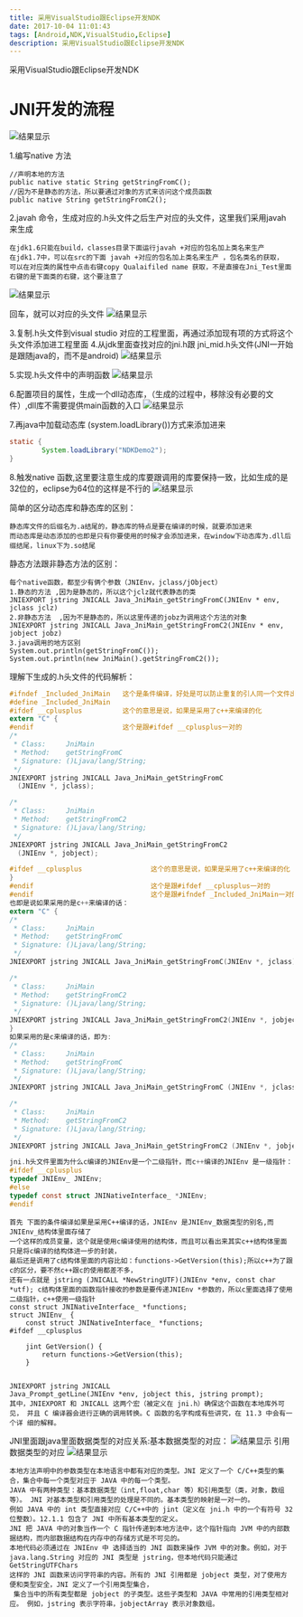 ```yaml
---
title: 采用VisualStudio跟Eclipse开发NDK
date: 2017-10-04 11:01:43
tags: [Android,NDK,VisualStudio,Eclipse]
description: 采用VisualStudio跟Eclipse开发NDK
---
```


采用VisualStudio跟Eclipse开发NDK
<!--more-->

**JNI开发的流程**
===
![结果显示](/uploads/ndk开发流程.png)

1.编写native 方法
```
//声明本地的方法
public native static String getStringFromC();
//因为不是静态的方法，所以要通过对象的方式来访问这个成员函数
public native String getStringFromC2();
```

2.javah 命令，生成对应的.h头文件之后生产对应的头文件，这里我们采用javah来生成
```
在jdk1.6只能在build，classes目录下面运行javah +对应的包名加上类名来生产
在jdk1.7中，可以在src的下面 javah +对应的包名加上类名来生产 ，包名类名的获取，
可以在对应类的属性中点击右键copy Qualaifiled name 获取，不是直接在Jni_Test里面右键的是下面类的右键，这个要注意了
```
![结果显示](/uploads/ndkJavah生成头文件.png)

回车，就可以对应的头文件
![结果显示](/uploads/ndkJavah.png)

3.复制.h头文件到visual studio 对应的工程里面，再通过添加现有项的方式将这个头文件添加进工程里面
4.从jdk里面查找对应的jni.h跟 jni_mid.h头文件(JNI一开始是跟随java的，而不是android)
![结果显示](/uploads/ndkVisualStudio.png)

5.实现.h头文件中的声明函数
![结果显示](/uploads/ndk函数实现.png)

6.配置项目的属性，生成一个dll动态库，（生成的过程中，移除没有必要的文件）,dll库不需要提供main函数的入口
![结果显示](/uploads/visual生成dll.png)

7.再java中加载动态库 (system.loadLibrary())方式来添加进来

```java
static {
		System.loadLibrary("NDKDemo2");
}
```

8.触发native 函数,这里要注意生成的库要跟调用的库要保持一致，比如生成的是32位的，eclipse为64位的这样是不行的
![结果显示](/uploads/ndk加载so.png)

简单的区分动态库和静态库的区别：
```
静态库文件的后缀名为.a结尾的，静态库的特点是要在编译的时候，就要添加进来
而动态库是动态添加的也即是只有你要使用的时候才会添加进来，在window下动态库为.dll后缀结尾，linux下为.so结尾
```

静态方法跟非静态方法的区别：
```
每个native函数，都至少有俩个参数（JNIEnv，jclass/jObject）
1.静态的方法 ,因为是静态的，所以这个jclz就代表静态的类
JNIEXPORT jstring JNICALL Java_JniMain_getStringFromC(JNIEnv * env, jclass jclz)
2.非静态方法  ,因为不是静态的，所以这里传递的jobz为调用这个方法的对象
JNIEXPORT jstring JNICALL Java_JniMain_getStringFromC2(JNIEnv * env, jobject jobz)
3.java调用的地方区别
System.out.println(getStringFromC());
System.out.println(new JniMain().getStringFromC2());
```

理解下生成的.h头文件的代码解析：
```C
#ifndef _Included_JniMain   这个是条件编译，好处是可以防止重复的引人同一个文件出现错误
#define _Included_JniMain   
#ifdef __cplusplus          这个的意思是说，如果是采用了c++来编译的化
extern "C" {
#endif                      这个是跟#ifdef __cplusplus一对的
/*
 * Class:     JniMain
 * Method:    getStringFromC
 * Signature: ()Ljava/lang/String;
 */
JNIEXPORT jstring JNICALL Java_JniMain_getStringFromC
  (JNIEnv *, jclass);

/*
 * Class:     JniMain
 * Method:    getStringFromC2
 * Signature: ()Ljava/lang/String;
 */
JNIEXPORT jstring JNICALL Java_JniMain_getStringFromC2
  (JNIEnv *, jobject);

#ifdef __cplusplus                 这个的意思是说，如果是采用了c++来编译的化
} 
#endif                             这个是跟#ifdef __cplusplus一对的
#endif                             这个是跟#ifndef _Included_JniMain一对的
也即是说如果采用的是c++来编译的话：
extern "C" {
/*
 * Class:     JniMain
 * Method:    getStringFromC
 * Signature: ()Ljava/lang/String;
 */
JNIEXPORT jstring JNICALL Java_JniMain_getStringFromC(JNIEnv *, jclass);

/*
 * Class:     JniMain
 * Method:    getStringFromC2
 * Signature: ()Ljava/lang/String;
 */
JNIEXPORT jstring JNICALL Java_JniMain_getStringFromC2(JNIEnv *, jobject);
} 
如果采用的是c来编译的话，即为:
/*
 * Class:     JniMain
 * Method:    getStringFromC
 * Signature: ()Ljava/lang/String;
 */
JNIEXPORT jstring JNICALL Java_JniMain_getStringFromC (JNIEnv *, jclass);

/*
 * Class:     JniMain
 * Method:    getStringFromC2
 * Signature: ()Ljava/lang/String;
 */
JNIEXPORT jstring JNICALL Java_JniMain_getStringFromC2 (JNIEnv *, jobject);

jni.h头文件里面为什么c编译的JNIEnv是一个二级指针，而c++编译的JNIEnv 是一级指针：
#ifdef __cplusplus
typedef JNIEnv_ JNIEnv;
#else
typedef const struct JNINativeInterface_ *JNIEnv;
#endif
```

```
首先 下面的条件编译如果是采用C++编译的话，JNIEnv 是JNIEnv_数据类型的别名,而JNIEnv_结构体里面存储了
一个这样的成员变量，这个就是使用c编译使用的结构体，而且可以看出来其实c++结构体里面只是将c编译的结构体进一步的封装，
最后还是调用了c结构体里面的内容比如：functions->GetVersion(this);所以c++为了跟c的区分，要不然c++跟c的使用都差不多，
还有一点就是 jstring (JNICALL *NewStringUTF)(JNIEnv *env, const char *utf); c结构体里面的函数指针接收的参数是要传递JNIEnv *参数的，所以c里面选择了使用二级指针，c++使用一级指针
const struct JNINativeInterface_ *functions;
struct JNIEnv_ {
    const struct JNINativeInterface_ *functions;
#ifdef __cplusplus

    jint GetVersion() {
        return functions->GetVersion(this);
    }


JNIEXPORT jstring JNICALL
Java_Prompt_getLine(JNIEnv *env, jobject this, jstring prompt);
其中，JNIEXPORT 和 JNICALL 这两个宏（被定义在 jni.h）确保这个函数在本地库外可见， 并且 C 编译器会进行正确的调用转换。C 函数的名字构成有些讲究，在 11.3 中会有一个详 细的解释。
```

JNI里面跟java里面数据类型的对应关系:基本数据类型的对应：
![结果显示](/uploads/NDk基本数据类型对应关系.png)
引用数据类型的对应
![结果显示](/uploads/NDK引用数据类型.png)

```
本地方法声明中的参数类型在本地语言中都有对应的类型。JNI 定义了一个 C/C++类型的集 合，集合中每一个类型对应于 JAVA 中的每一个类型。
JAVA 中有两种类型：基本数据类型（int,float,char 等）和引用类型（类，对象，数组等）。 JNI 对基本类型和引用类型的处理是不同的。基本类型的映射是一对一的。
例如 JAVA 中的 int 类型直接对应 C/C++中的 jint（定义在 jni.h 中的一个有符号 32 位整数）。12.1.1 包含了 JNI 中所有基本类型的定义。
JNI 把 JAVA 中的对象当作一个 C 指针传递到本地方法中，这个指针指向 JVM 中的内部数 据结构，而内部数据结构在内存中的存储方式是不可见的。
本地代码必须通过在 JNIEnv 中 选择适当的 JNI 函数来操作 JVM 中的对象。例如，对于 java.lang.String 对应的 JNI 类型是 jstring，但本地代码只能通过 GetStringUTFChars 
这样的 JNI 函数来访问字符串的内容。所有的 JNI 引用都是 jobject 类型，对了使用方便和类型安全，JNI 定义了一个引用类型集合，
 集合当中的所有类型都是 jobject 的子类型。这些子类型和 JAVA 中常用的引用类型相对应。 例如，jstring 表示字符串，jobjectArray 表示对象数组。
 ```